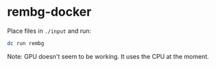 # rembg-docker
 
 Place files in `./input` and run:

```sh
dc run rembg
```

Note: GPU doesn't seem to be working. It uses the CPU at the moment.
